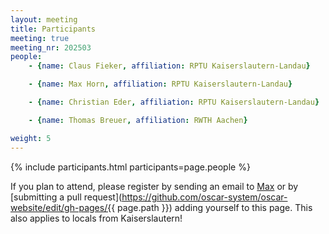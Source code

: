 ```yaml
---
layout: meeting
title: Participants
meeting: true
meeting_nr: 202503
people:
    - {name: Claus Fieker, affiliation: RPTU Kaiserslautern-Landau}

    - {name: Max Horn, affiliation: RPTU Kaiserslautern-Landau}

    - {name: Christian Eder, affiliation: RPTU Kaiserslautern-Landau}

    - {name: Thomas Breuer, affiliation: RWTH Aachen}

weight: 5
---
```


{% include participants.html participants=page.people %}

If you plan to attend, please register by sending an email
to [Max](mailto:mhorn@rptu.de) or by
[submitting a pull request](https://github.com/oscar-system/oscar-website/edit/gh-pages/{{ page.path }})
adding yourself to this page.
This also applies to locals from Kaiserslautern!

